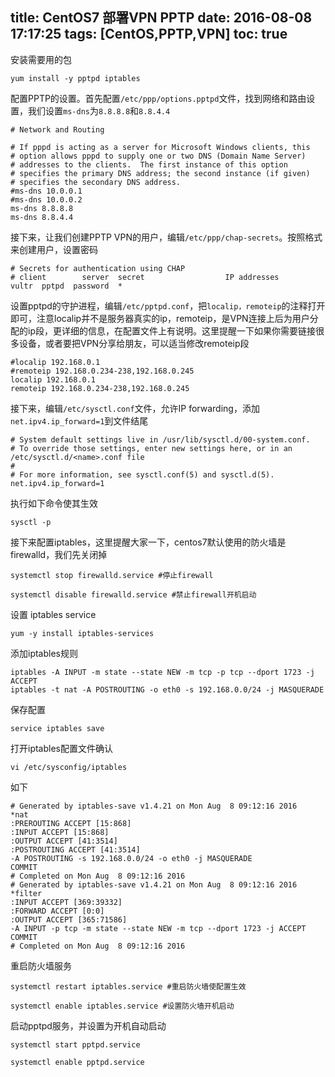 title: CentOS7 部署VPN PPTP
date: 2016-08-08 17:17:25
tags: [CentOS,PPTP,VPN]
toc: true
---

安装需要用的包
	
	yum install -y pptpd iptables

配置PPTP的设置。首先配置`/etc/ppp/options.pptpd`文件，找到网络和路由设置，我们设置`ms-dns`为`8.8.8.8`和`8.8.4.4`

```
# Network and Routing

# If pppd is acting as a server for Microsoft Windows clients, this
# option allows pppd to supply one or two DNS (Domain Name Server)
# addresses to the clients.  The first instance of this option
# specifies the primary DNS address; the second instance (if given)
# specifies the secondary DNS address.
#ms-dns 10.0.0.1
#ms-dns 10.0.0.2
ms-dns 8.8.8.8
ms-dns 8.8.4.4
```
<!-- more -->
接下来，让我们创建PPTP VPN的用户，编辑`/etc/ppp/chap-secrets`。按照格式来创建用户，设置密码

```
# Secrets for authentication using CHAP
# client        server  secret                  IP addresses
vultr  pptpd  password  *
```

设置pptpd的守护进程，编辑`/etc/pptpd.conf`，把`localip，remoteip`的注释打开即可，注意localip并不是服务器真实的ip，remoteip，是VPN连接上后为用户分配的ip段，更详细的信息，在配置文件上有说明。这里提醒一下如果你需要链接很多设备，或者要把VPN分享给朋友，可以适当修改remoteip段

```
#localip 192.168.0.1
#remoteip 192.168.0.234-238,192.168.0.245
localip 192.168.0.1
remoteip 192.168.0.234-238,192.168.0.245
```

接下来，编辑`/etc/sysctl.conf`文件，允许IP forwarding，添加`net.ipv4.ip_forward=1`到文件结尾

```
# System default settings live in /usr/lib/sysctl.d/00-system.conf.
# To override those settings, enter new settings here, or in an /etc/sysctl.d/<name>.conf file
#
# For more information, see sysctl.conf(5) and sysctl.d(5).
net.ipv4.ip_forward=1
```

执行如下命令使其生效

	sysctl -p
	
接下来配置iptables，这里提醒大家一下，centos7默认使用的防火墙是firewalld，我们先关闭掉

```
systemctl stop firewalld.service #停止firewall

systemctl disable firewalld.service #禁止firewall开机启动
```

设置 iptables service

	yum -y install iptables-services
	
添加iptables规则

```
iptables -A INPUT -m state --state NEW -m tcp -p tcp --dport 1723 -j ACCEPT
iptables -t nat -A POSTROUTING -o eth0 -s 192.168.0.0/24 -j MASQUERADE
```

保存配置

	service iptables save
	
打开iptables配置文件确认

	vi /etc/sysconfig/iptables 
	
如下

```
# Generated by iptables-save v1.4.21 on Mon Aug  8 09:12:16 2016
*nat
:PREROUTING ACCEPT [15:868]
:INPUT ACCEPT [15:868]
:OUTPUT ACCEPT [41:3514]
:POSTROUTING ACCEPT [41:3514]
-A POSTROUTING -s 192.168.0.0/24 -o eth0 -j MASQUERADE
COMMIT
# Completed on Mon Aug  8 09:12:16 2016
# Generated by iptables-save v1.4.21 on Mon Aug  8 09:12:16 2016
*filter
:INPUT ACCEPT [369:39332]
:FORWARD ACCEPT [0:0]
:OUTPUT ACCEPT [365:71586]
-A INPUT -p tcp -m state --state NEW -m tcp --dport 1723 -j ACCEPT
COMMIT
# Completed on Mon Aug  8 09:12:16 2016
```

重启防火墙服务

```
systemctl restart iptables.service #重启防火墙使配置生效

systemctl enable iptables.service #设置防火墙开机启动
```

启动pptpd服务，并设置为开机自动启动

```
systemctl start pptpd.service

systemctl enable pptpd.service
```






